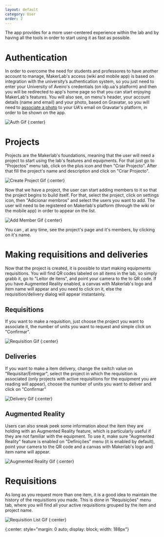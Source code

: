 ```yaml
---
layout: default
category: User
order: 2
---
```


The app provides for a more user-centered experience within the lab and by having
all the tools in order to start using it as fast as possible.


# Authentication

In order to overcome the need for students and professores to have another account to manage,
MakerLab's access (wiki and mobile app) is based on integration with the
university’s authentication system, so you just need to enter your University
of Aveiro's credentials (on idp.ua's platform) and then you will be redirected to
app's home page so that you can start enjoying MakerLab's features. 
You will also see, on menu's header, your account details (name and email) and your
photo, based on Gravatar, so you will need to [associate a photo](https://pt.gravatar.com/support/activating-your-account/)
to your UA's email on Gravatar's platform, in order to be shown on the app.

![Auth Gif](https://firebasestorage.googleapis.com/v0/b/makerlab-b9b8c.appspot.com/o/app%2Fauth.gif?alt=media&token=e65759e4-dc20-49b7-858c-1851884bea7d)
{:center}

# Projects

Projects are the Makerlab's foundations, meaning that the user will need a project
to start using the lab's features and equipments.
For that just go to "Projectos" menu tab, click on the plus icon and then "Criar Projecto".
After that fill the project's name and description and click on "Criar Projecto".

![Create Project Gif](https://firebasestorage.googleapis.com/v0/b/makerlab-b9b8c.appspot.com/o/app%2Fcreate-project.gif?alt=media&token=cfcf06f0-ce81-43d3-bec2-d7e39fa64b71)
{:center}

Now that we have a project, the user can start adding members to it so that the project
begins to build itself. For that, select the project, click on settings icon, then
"Adicionar membros" and select the users you want to add. The user will need
to be registered on Makerlab's platform (through the wiki or the mobile app) in order
to appear on the list.

![Add Member Gif](https://firebasestorage.googleapis.com/v0/b/makerlab-b9b8c.appspot.com/o/app%2Fadd_members.gif?alt=media&token=b6fe4ab8-afd2-4cbb-b8b2-8b2a28c54f5d)
{:center}

You can , at any time, see the project's page and it's members, by clicking on
it's name.

# Making requisitions and deliveries

Now that the project is created, it is possible to start making equipments requisitions.
You will find QR codes labeled on all items in the lab, so simply grabb it, go to 
"Leitor de itens", and point your camera to the to QR code. If you have Augmented
Reality enabled, a canvas with Makerlab's logo and item name will appear and you
need to click on it, else the requisition/delivery dialog will appear instantainly.

## Requisitions

If you want to make a requisition, just choose the project you want to associate it,
the number of units you want to request and simple click on "Confirmar".

![Requisition Gif](https://firebasestorage.googleapis.com/v0/b/makerlab-b9b8c.appspot.com/o/app%2Frequisition.gif?alt=media&token=c7c5e8df-41ce-4d5d-b254-56fc7e939b5f)
{:center}

## Deliveries
If you want to make a item delivery, change the switch value on "Requisitar/Entregar",
select the project in which the requisition is associated (only projects with
active requisitions for the equipment you are reading will appear), choose the
number of units you want to deliver and click on "Confirmar"

![Delivery Gif](https://firebasestorage.googleapis.com/v0/b/makerlab-b9b8c.appspot.com/o/app%2Fdelivery.gif?alt=media&token=4e88f708-cbfe-4b7a-898c-74d4bb062e29)
{:center}

## Augmented Reality

Users can also sneak peek some information about the item they are holding 
with an Augmented Reality feature, which is particularly useful if they are not
familiar with the equipment. To use it, make sure "Augmented Reality" feature
is enabled on "Definições" menu (it is enabled by default), point your camera
to the QR code and a canvas with Makerlab's logo and item name will appear. 

![Augmented Reality Gif](https://firebasestorage.googleapis.com/v0/b/makerlab-b9b8c.appspot.com/o/app%2Faugmented_reality.gif?alt=media&token=70de4025-f59b-42ef-b15f-96947ea881f2)
{:center}

# Requisitions

As long as you request more than one item, it is a good idea to maintain the
history of the requisitions you made. This is done in "Requisições" menu tab,
where you will find all your active requisitions grouped by the item and project name.

![Requisition List Gif](https://firebasestorage.googleapis.com/v0/b/makerlab-b9b8c.appspot.com/o/app%2Frequisitions_list.gif?alt=media&token=df63dd6b-e771-4898-9088-698fb0f8759b)
{:center}

<!-- Styles -->
{:center: style="margin: 0 auto; display: block; width: 188px"}
